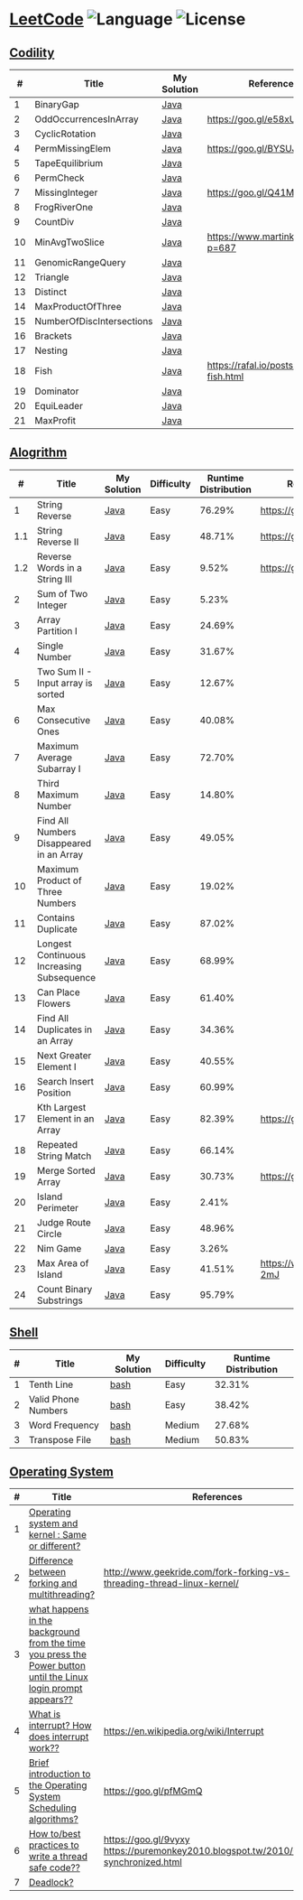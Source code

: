 # [LeetCode](https://leetcode.com/problemset/algorithms/) ![Language](https://img.shields.io/badge/language-Java%20%2F%20bash-brightgreen.svg) ![License](https://img.shields.io/github/license/mashape/apistatus.svg)

## [Codility](https://codility.com/programmers/lessons/1-iterations/)
| # | Title | My Solution | References |
|---| ----- | ------------| --------------- |
|1|BinaryGap| [Java](https://codility.com/demo/results/trainingKSSKYW-C8V/)||
|2| OddOccurrencesInArray| [Java](https://codility.com/demo/results/trainingD5X8BD-WSP/)|https://goo.gl/e58xUo|
|3| CyclicRotation | [Java](https://codility.com/demo/results/trainingBFZ8X5-TYE/)||
|4| PermMissingElem | [Java](https://codility.com/demo/results/trainingZSBN4M-EP6/)|https://goo.gl/BYSUJB|
|5| TapeEquilibrium | [Java](https://codility.com/demo/results/trainingTUN8MM-SCE/)||
|6| PermCheck | [Java](https://codility.com/demo/results/trainingW5JYFJ-TBX/)||
|7|MissingInteger| [Java](https://codility.com/demo/results/demoG4275K-ZKB)|https://goo.gl/Q41MvL|
|8|FrogRiverOne| [Java](https://codility.com/demo/results/trainingJS6QGS-QW9/)||
|9| CountDiv| [Java](https://codility.com/demo/results/trainingSBCEC6-XFG/)||
|10| MinAvgTwoSlice| [Java](https://codility.com/demo/results/training3SGAWP-DTT/)|https://www.martinkysel.com/?p=687|
|11| GenomicRangeQuery | [Java](https://codility.com/demo/results/trainingEYFBJ3-9T2/)||
|12| Triangle | [Java](https://codility.com/demo/results/trainingYCWJFN-3GV/)||
|13| Distinct| [Java](https://codility.com/demo/results/trainingJ7MUEN-FP6/)||
|14| MaxProductOfThree| [Java](https://codility.com/demo/results/trainingXYSMH2-XN7/)|| 
|15| NumberOfDiscIntersections| [Java](https://codility.com/demo/results/training8RB9UR-MSX/)||
|16| Brackets| [Java](https://codility.com/demo/results/trainingRKCEYF-MUX/)||
|17| Nesting| [Java](https://codility.com/demo/results/trainingMGAPUG-CAM/)||
|18| Fish | [Java](https://codility.com/demo/results/trainingEKMEAT-APV/)|https://rafal.io/posts/codility-fish.html|
|19| Dominator | [Java](https://codility.com/demo/results/trainingPF8325-CNS/)||
|20| EquiLeader  | [Java](https://codility.com/demo/results/trainingCXSURQ-ATT/)||
|21| MaxProfit  | [Java](https://app.codility.com/demo/results/trainingGT4D3Q-S2Y/)||

 
## [Alogrithm](https://leetcode.com/problemset/algorithms/)
| # | Title | My Solution | Difficulty | Runtime Distribution | References |
|---| ----- | ------------| ---------- | -------------------- | --------------- |
|1|String Reverse | [Java](https://leetcode.com/submissions/detail/116986186/)|Easy|76.29%|https://goo.gl/JHrRSx|
|1.1|String Reverse II | [Java](https://leetcode.com/submissions/detail/120994187/)|Easy|48.71%|https://goo.gl/kQedC1|
|1.2|Reverse Words in a String III | [Java](https://leetcode.com/submissions/detail/121001822/)|Easy|9.52%|https://goo.gl/4ynVNa|
|2|Sum of Two Integer | [Java](https://leetcode.com/submissions/detail/117158962/)|Easy|5.23%||
|3|Array Partition I | [Java](https://leetcode.com/submissions/detail/117166202/)|Easy|24.69%||
|4|Single Number| [Java](https://leetcode.com/submissions/detail/117170172/)|Easy|31.67%||
|5|Two Sum II - Input array is sorted| [Java](https://leetcode.com/submissions/detail/117682773/)|Easy|12.67%||
|6|Max Consecutive Ones| [Java](https://leetcode.com/submissions/detail/117767949/)|Easy|40.08%||
|7|Maximum Average Subarray I| [Java](https://leetcode.com/submissions/detail/117773648/)|Easy|72.70%||
|8|Third Maximum Number| [Java](https://leetcode.com/submissions/detail/117991692/)|Easy|14.80%||
|9|Find All Numbers Disappeared in an Array| [Java](https://leetcode.com/submissions/detail/118670655/)|Easy|49.05%||
|10|Maximum Product of Three Numbers| [Java](https://leetcode.com/submissions/detail/118689647/)|Easy|19.02%||
|11|Contains Duplicate| [Java](https://leetcode.com/submissions/detail/118968645/)|Easy|87.02%||
|12|Longest Continuous Increasing Subsequence| [Java](https://leetcode.com/submissions/detail/119281994/)|Easy|68.99%||
|13|Can Place Flowers| [Java](https://leetcode.com/submissions/detail/119679386/)|Easy|61.40%||
|14|Find All Duplicates in an Array| [Java](https://leetcode.com/submissions/detail/120128320//)|Easy|34.36%||
|15|Next Greater Element I| [Java](https://leetcode.com/submissions/detail/120156084/)|Easy|40.55%||
|16|Search Insert Position| [Java](https://leetcode.com/submissions/detail/120162596/)|Easy|60.99%||
|17|Kth Largest Element in an Array| [Java](https://leetcode.com/submissions/detail/120991489/)|Easy|82.39%|https://goo.gl/tPiLpt|
|18|Repeated String Match| [Java](https://leetcode.com/submissions/detail/122374244/)|Easy|66.14%||
|19|Merge Sorted Array| [Java](https://leetcode.com/submissions/detail/122651785/)|Easy|30.73%|https://goo.gl/mASXEL|
|20|Island Perimeter| [Java](https://leetcode.com/submissions/detail/122723890/)|Easy|2.41%||
|21|Judge Route Circle| [Java](https://leetcode.com/submissions/detail/122845838/)|Easy|48.96%||
|22|Nim Game| [Java](https://leetcode.com/submissions/detail/123781505/)|Easy|3.26%||
|23|Max Area of Island| [Java](https://leetcode.com/submissions/detail/123947138//)|Easy|41.51%|https://wp.me/p8Gp04-2mJ|
|24|Count Binary Substrings| [Java](https://leetcode.com/submissions/detail/124015055/)|Easy|95.79%||

## [Shell](https://leetcode.com/problemset/shell/)
| # | Title | My Solution | Difficulty | Runtime Distribution |
|---| ----- | -------- | ---------- |----------------- |
|1| Tenth Line| [bash](https://leetcode.com/submissions/detail/117170787/)|Easy|32.31%|
|2| Valid Phone Numbers | [bash](https://leetcode.com/submissions/detail/117174270/)|Easy|38.42%|
|3| Word Frequency | [bash](https://leetcode.com/submissions/detail/117502389/)|Medium|27.68%|
|3| Transpose File | [bash](https://leetcode.com/submissions/detail/117507969/)|Medium|50.83%|

## [Operating System](https://leetcode.com/problemset/operating-system/)
| # | Title | References |
|---| ----- | ---------- |
|1| [Operating system and kernel : Same or different?](https://discuss.leetcode.com/topic/91379/operating-system-and-kernel-same-or-different)| |
|2| [Difference between forking and multithreading?](https://discuss.leetcode.com/topic/90888/difference-between-forking-and-multithreading)| http://www.geekride.com/fork-forking-vs-threading-thread-linux-kernel/ |
|3| [what happens in the background from the time you press the Power button until the Linux login prompt appears??](https://discuss.leetcode.com/topic/92910/what-happens-in-the-background-from-the-time-you-press-the-power-button-until-the-linux-login-prompt-appears)|  |
|4| [What is interrupt? How does interrupt work??](https://discuss.leetcode.com/topic/91895/what-is-interrupt-how-does-interrupt-work)|  https://en.wikipedia.org/wiki/Interrupt|
|5| [Brief introduction to the Operating System Scheduling algorithms?](https://discuss.leetcode.com/topic/90876/brief-introduction-to-the-operating-system-scheduling-algorithms/)|https://goo.gl/pfMGmQ |
|6| [How to/best practices to write a thread safe code??](https://discuss.leetcode.com/topic/95726/how-to-best-practices-to-write-a-thread-safe-code)|https://goo.gl/9vyxy <br/>https://puremonkey2010.blogspot.tw/2010/08/java-synchronized.html |
|7| [Deadlock?](https://discuss.leetcode.com/topic/91074/deadlock)||


